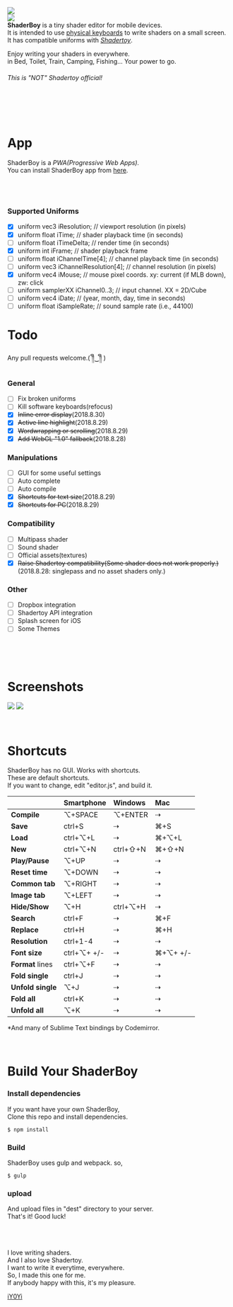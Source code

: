 <img src="https://github.com/iY0Yi/ShaderBoy/blob/master/_index/img/sb_logo_1240x600.png"></br>
<img src="https://github.com/iY0Yi/ShaderBoy/blob/master/_index/img/sb_example.png"></br>
<strong>ShaderBoy</strong> is a tiny shader editor for mobile devices.</br>
It is intended to use [physical keyboards](https://www.google.co.jp/search?q=smartphone+bluetooth+keyboard&source=lnms&tbm=isch&sa=X&ved=0ahUKEwi-kZzK_4fdAhXRdd4KHSp3BOcQ_AUICigB&biw=1440&bih=781) to write shaders on a small screen.</br>
It has compatible uniforms with <a href="https://www.shadertoy.com/"><em>Shadertoy</em></a>.</br>

Enjoy writing your shaders in everywhere.</br>
in Bed, Toilet, Train, Camping, Fishing...
Your power to go.</br>
  
###### *This is "NOT" Shadertoy official!*    
</br>
</br>
</br>
  
# App
ShaderBoy is a *PWA(Progressive Web Apps).*  
You can install ShaderBoy app from [here](https://shaderboy.net/).  
</br>
</br>
</br>
### Supported Uniforms  
- [X] uniform vec3      iResolution;           // viewport resolution (in pixels)
- [X] uniform float     iTime;                 // shader playback time (in seconds)
- [ ] uniform float     iTimeDelta;            // render time (in seconds)
- [X] uniform int       iFrame;                // shader playback frame
- [ ] uniform float     iChannelTime[4];       // channel playback time (in seconds)
- [ ] uniform vec3      iChannelResolution[4]; // channel resolution (in pixels)
- [X] uniform vec4      iMouse;                // mouse pixel coords. xy: current (if MLB down), zw: click
- [ ] uniform samplerXX iChannel0..3;          // input channel. XX = 2D/Cube
- [ ] uniform vec4      iDate;                 // (year, month, day, time in seconds)
- [ ] uniform float     iSampleRate;           // sound sample rate (i.e., 44100)
  
# Todo
Any pull requests welcome.( ༎ຶ‿༎ຶ )
  
### General
- [ ] Fix broken uniforms
- [ ] Kill software keyboards(refocus)
- [X] ~~Inline error display~~(2018.8.30)
- [X] ~~Active line highlight~~(2018.8.29)
- [X] ~~Wordwrapping or scrolling~~(2018.8.29)
- [X] ~~Add WebGL "1.0" fallback~~(2018.8.28)
  
### Manipulations
- [ ] GUI for some useful settings
- [ ] Auto complete
- [ ] Auto compile
- [X] ~~Shortcuts for text size~~(2018.8.29)
- [X] ~~Shortcuts for PC~~(2018.8.29)
  
### Compatibility
- [ ] Multipass shader
- [ ] Sound shader
- [ ] Official assets(textures)
- [X] ~~Raise Shadertoy compatibility(Some shader does not work properly.)~~  
(2018.8.28: singlepass and no asset shaders only.)
  
### Other
- [ ] Dropbox integration
- [ ] Shadertoy API integration
- [ ] Splash screen for iOS
- [ ] Some Themes

</br>
</br>
</br>
  
# Screenshots
<img src="https://github.com/iY0Yi/ShaderBoy/blob/master/asset/screenshots/screenshots3.png">  
<img src="https://github.com/iY0Yi/ShaderBoy/blob/master/asset/screenshots/screenshots4.png">  
</br>
</br>
</br>
  
# Shortcuts
ShaderBoy has no GUI. Works with shortcuts.  
These are default shortcuts.  
If you want to change, edit "editor.js", and build it.  
  
|   | Smartphone | Windows | Mac |
|:---|:---|:---|:---|
| **Compile** | ⌥+SPACE | ⌥+ENTER | ⇢ |
| **Save** | ctrl+S | ⇢ | ⌘+S |
| **Load** | ctrl+⌥+L | ⇢ | ⌘+⌥+L |
| **New** | ctrl+⌥+N | ctrl+⇧+N | ⌘+⇧+N |
| **Play/Pause** | ⌥+UP | ⇢ | ⇢ |
| **Reset time** | ⌥+DOWN | ⇢ | ⇢ |
| **Common tab** | ⌥+RIGHT | ⇢ | ⇢ |
| **Image tab** | ⌥+LEFT | ⇢ | ⇢ |
| **Hide/Show** | ⌥+H | ctrl+⌥+H | ⇢ |
| **Search** | ctrl+F | ⇢ | ⌘+F |
| **Replace** | ctrl+H | ⇢ | ⌘+H |
| **Resolution** | ctrl+1-4 | ⇢ | ⇢ |
| **Font size** | ctrl+⌥+ +/- | ⇢ | ⌘+⌥+ +/- |
| **Format** lines | ctrl+⌥+F | ⇢ | ⇢ |
| **Fold single** | ctrl+J | ⇢ | ⇢ |
| **Unfold single** | ⌥+J | ⇢ | ⇢ |
| **Fold all** | ctrl+K | ⇢ | ⇢ |
| **Unfold all** | ⌥+K | ⇢ | ⇢ |
  
*And many of Sublime Text bindings by Codemirror.
</br>
</br>
</br>
  
# Build Your ShaderBoy
### Install dependencies
If you want have your own ShaderBoy,  
Clone this repo and install dependencies.  
```
$ npm install
```
  
### Build
ShaderBoy uses gulp and webpack. so,  
```
$ gulp
```
  
### upload
And upload files in "dest" directory to your server.  
That's it! Good luck!  
</br>
</br>
</br>
  
I love writing shaders.  
And I also love Shadertoy.  
I want to write it everytime, everywhere.  
So, I made this one for me.  
If anybody happy with this, it's my pleasure.  
  
[iY0Yi](https://twitter.com/iY0Yi/)
</br>
</br>
</br>
